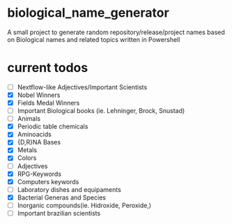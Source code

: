 # biological_name_generator
A small project to generate random repository/release/project names based on Biological names and related topics written in Powershell


# current todos
- [ ] Nextflow-like Adjectives/Important Scientists
- [x] Nobel Winners
- [x] Fields Medal Winners
- [ ] Important Biological books (ie. Lehninger, Brock, Snustad)
- [ ] Animals
- [x] Periodic table chemicals
- [x] Aminoacids
- [x] {D,R}NA Bases
- [x] Metals
- [x] Colors
- [ ] Adjectives
- [x] RPG-Keywords
- [x] Computers keywords
- [ ] Laboratory dishes and equipaments
- [x] Bacterial Generas and Species
- [ ] Inorganic compounds(ie. Hidroxide, Peroxide,)
- [ ] Important brazilian scientists
